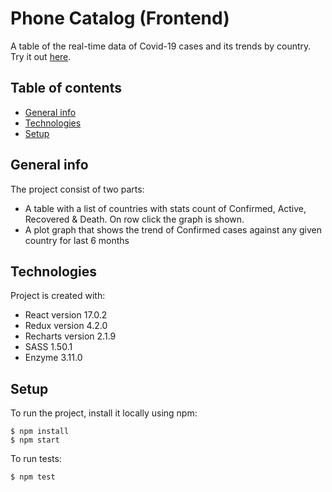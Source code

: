 # Phone Catalog (Frontend)
A table of the real-time data of Covid-19 cases and its trends by country.
Try it out [here](https://covid-19-cases-table.herokuapp.com/).
## Table of contents 
* [General info](#general-info)
* [Technologies](#technologies)
* [Setup](#setup)
## General info
The project consist of two parts: 
- A table with a list of countries with stats count of Confirmed, Active, Recovered & Death. On
 row click the graph is shown.
- A plot graph that shows the trend of Confirmed cases against any given country for last 6 months
## Technologies
Project is created with:
* React version 17.0.2
* Redux version 4.2.0
* Recharts version 2.1.9
* SASS 1.50.1
* Enzyme 3.11.0
## Setup
To run the project, install it locally using npm:
```
$ npm install
$ npm start
```
To run tests:
```
$ npm test
```